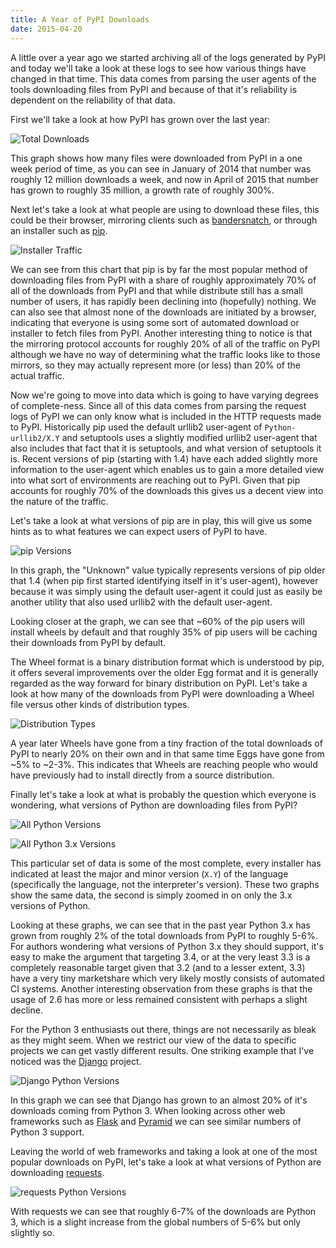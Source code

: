 ```yaml
---
title: A Year of PyPI Downloads
date: 2015-04-20
---
```


A little over a year ago we started archiving all of the logs generated by
PyPI and today we'll take a look at these logs to see how various things have
changed in that time. This data comes from parsing the user agents of the
tools downloading files from PyPI and because of that it's reliability is
dependent on the reliability of that data.

First we'll take a look at how PyPI has grown over the last year:

![Total Downloads](area-total-downloads.png)

This graph shows how many files were downloaded from PyPI in a one week period
of time, as you can see in January of 2014 that number was roughly 12 million
downloads a week, and now in April of 2015 that number has grown to roughly 35
million, a growth rate of roughly 300%.

Next let's take a look at what people are using to download these files, this
could be their browser, mirroring clients such as
[bandersnatch](https://pypi.python.org/pypi/bandersnatch), or through an
installer such as [pip](https://pip.pypa.io/).

![Installer Traffic](stacked-installer-pct.png)

We can see from this chart that pip is by far the most popular method of
downloading files from PyPI with a share of roughly approximately 70% of all of
the downloads from PyPI and that while distribute still has a small number of
users, it has rapidly been declining into (hopefully) nothing. We can also see
that almost none of the downloads are initiated by a browser, indicating that
everyone is using some sort of automated download or installer to fetch files
from PyPI. Another interesting thing to notice is that the mirroring protocol
accounts for roughly 20% of all of the traffic on PyPI although we have no way
of determining what the traffic looks like to those mirrors, so they may
actually represent more (or less) than 20% of the actual traffic.

Now we're going to move into data which is going to have varying degrees of
complete-ness. Since all of this data comes from parsing the request logs of
PyPI we can only know what is included in the HTTP requests made to PyPI.
Historically pip used the default urllib2 user-agent of ``Python-urllib2/X.Y``
and setuptools uses a slightly modified urllib2 user-agent that also includes
that fact that it is setuptools, and what version of setuptools it is. Recent
versions of pip (starting with 1.4) have each added slightly more information
to the user-agent which enables us to gain a more detailed view into what sort
of environments are reaching out to PyPI. Given that pip accounts for roughly
70% of the downloads this gives us a decent view into the nature of the
traffic.

Let's take a look at what versions of pip are in play, this will give us some
hints as to what features we can expect users of PyPI to have.

![pip Versions](stacked-pip-ver-pct.png)

In this graph, the "Unknown" value typically represents versions of pip older
that 1.4 (when pip first started identifying itself in it's user-agent),
however because it was simply using the default user-agent it could just as
easily be another utility that also used urllib2 with the default user-agent.

Looking closer at the graph, we can see that ~60% of the pip users will install
wheels by default and that roughly 35% of pip users will be caching their
downloads from PyPI by default.

The Wheel format is a binary distribution format which is understood by pip,
it offers several improvements over the older Egg format and it is generally
regarded as the way forward for binary distribution on PyPI. Let's take a look
at how many of the downloads from PyPI were downloading a Wheel file versus
other kinds of distribution types.

![Distribution Types](stacked-dist-pct.png)

A year later Wheels have gone from a tiny fraction of the total downloads of
PyPI to nearly 20% on their own and in that same time Eggs have gone from ~5%
to ~2-3%. This indicates that Wheels are reaching people who would have
previously had to install directly from a source distribution.

Finally let's take a look at what is probably the question which everyone is
wondering, what versions of Python are downloading files from PyPI?

![All Python Versions](stacked-py-pct.png)

![All Python 3.x Versions](stacked-py3-pct.png)

This particular set of data is some of the most complete, every installer has
indicated at least the major and minor version (``X.Y``) of the language
(specifically the language, not the interpreter's version). These two graphs
show the same data, the second is simply zoomed in on only the 3.x versions of
Python.

Looking at these graphs, we can see that in the past year Python 3.x has grown
from roughly 2% of the total downloads from PyPI to roughly 5-6%. For authors
wondering what versions of Python 3.x they should support, it's easy to make
the argument that targeting 3.4, or at the very least 3.3 is a completely
reasonable target given that 3.2 (and to a lesser extent, 3.3) have a very tiny
marketshare which very likely mostly consists of automated CI systems. Another
interesting observation from these graphs is that the usage of 2.6 has more or
less remained consistent with perhaps a slight decline.

For the Python 3 enthusiasts out there, things are not necessarily as bleak as
they might seem. When we restrict our view of the data to specific projects we
can get vastly different results. One striking example that I've noticed was
the [Django](https://www.djangoproject.com/) project.

![Django Python Versions](django-stacked-py-pct.png)

In this graph we can see that Django has grown to an almost 20% of it's
downloads coming from Python 3. When looking across other web frameworks such
as [Flask](http://flask.pocoo.org/) and
[Pyramid](http://www.pylonsproject.org/) we can see similar numbers of Python 3
support.

Leaving the world of web frameworks and taking a look at one of the most
popular downloads on PyPI, let's take a look at what versions of Python are
downloading [requests](http://python-requests.org/).

![requests Python Versions](requests-stacked-py-pct.png)

With requests we can see that roughly 6-7% of the downloads are Python 3, which
is a slight increase from the global numbers of 5-6% but only slightly so.
